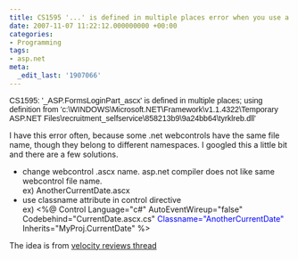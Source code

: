 ```yaml
---
title: CS1595 '...' is defined in multiple places error when you use a user control
date: 2007-11-07 11:22:12.000000000 +00:00
categories:
- Programming
tags:
- asp.net
meta:
  _edit_last: '1907066'
---
```

<p><span style="font-family:Arial,Helvetica,Geneva,SunSans-Regular,sans-serif;">CS1595: '_ASP.FormsLoginPart_ascx' is defined in multiple places; using definition from 'c:\WINDOWS\Microsoft.NET\Framework\v1.1.4322\Temporary ASP.NET Files\recruitment_selfservice\858213b9\9a24bb64\tyrklreb.dll'</span></p>
<p>I have this error often, because some .net webcontrols have the same file name, though they belong to different namespaces. I googled this a little bit and there are a few solutions.</p>
<ul>
<li>change webcontrol .ascx name. asp.net compiler does not like same webcontrol file name.<br />
ex) AnotherCurrentDate.ascx</li>
<li>use classname attribute in control directive<br />
ex) &lt;%@ Control Language="c#" AutoEventWireup="false" Codebehind="CurrentDate.ascx.cs" <span style="color:#0000ff;">Classname="AnotherCurrentDate" </span>Inherits="MyProj.CurrentDate" %&gt;</li>
</ul>
<p>The idea is from <a href="http://www.velocityreviews.com/forums/t105381-can-two-web-user-control-have-same-file-ascx-name-within-projec.html">velocity reviews thread</a></p>

